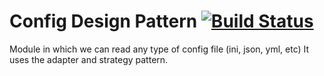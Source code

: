 Config Design Pattern [![Build Status](https://travis-ci.org/c88lopez/ConfigModule.png?branch=master)](https://travis-ci.org/c88lopez/ConfigModule)
=====================

Module in which we can read any type of config file (ini, json, yml, etc)
It uses the adapter and strategy pattern.
